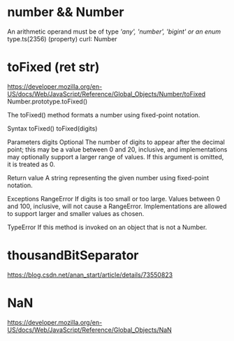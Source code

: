 # number && Number

An arithmetic operand must be of type *'any', 'number', 'bigint' or an enum* type.ts(2356)
(property) curI: Number

# toFixed (ret str)

https://developer.mozilla.org/en-US/docs/Web/JavaScript/Reference/Global_Objects/Number/toFixed
Number.prototype.toFixed()

The toFixed() method formats a number using fixed-point notation.

Syntax
toFixed()
toFixed(digits)

Parameters
digits Optional
The number of digits to appear after the decimal point; this may be a value between 0 and 20, inclusive, and implementations may optionally support a larger range of values. If this argument is omitted, it is treated as 0.

Return value
A string representing the given number using fixed-point notation.

Exceptions
RangeError
If digits is too small or too large. Values between 0 and 100, inclusive, will not cause a RangeError. Implementations are allowed to support larger and smaller values as chosen.

TypeError
If this method is invoked on an object that is not a Number.

# thousandBitSeparator

https://blog.csdn.net/anan_start/article/details/73550823

# NaN

https://developer.mozilla.org/en-US/docs/Web/JavaScript/Reference/Global_Objects/NaN
